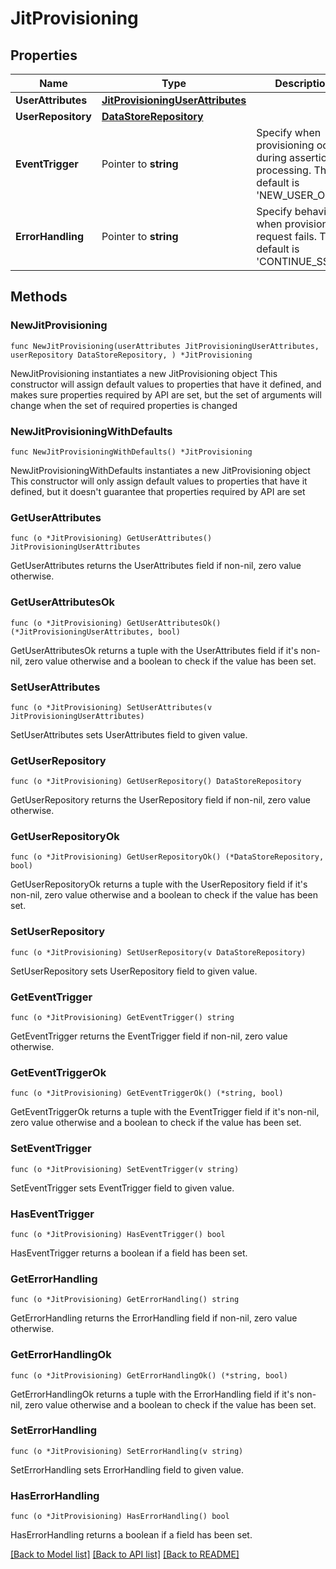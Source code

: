 # JitProvisioning

## Properties

Name | Type | Description | Notes
------------ | ------------- | ------------- | -------------
**UserAttributes** | [**JitProvisioningUserAttributes**](JitProvisioningUserAttributes.md) |  | 
**UserRepository** | [**DataStoreRepository**](DataStoreRepository.md) |  | 
**EventTrigger** | Pointer to **string** | Specify when provisioning occurs during assertion processing. The default is &#39;NEW_USER_ONLY&#39;. | [optional] 
**ErrorHandling** | Pointer to **string** | Specify behavior when provisioning request fails. The default is &#39;CONTINUE_SSO&#39;. | [optional] 

## Methods

### NewJitProvisioning

`func NewJitProvisioning(userAttributes JitProvisioningUserAttributes, userRepository DataStoreRepository, ) *JitProvisioning`

NewJitProvisioning instantiates a new JitProvisioning object
This constructor will assign default values to properties that have it defined,
and makes sure properties required by API are set, but the set of arguments
will change when the set of required properties is changed

### NewJitProvisioningWithDefaults

`func NewJitProvisioningWithDefaults() *JitProvisioning`

NewJitProvisioningWithDefaults instantiates a new JitProvisioning object
This constructor will only assign default values to properties that have it defined,
but it doesn't guarantee that properties required by API are set

### GetUserAttributes

`func (o *JitProvisioning) GetUserAttributes() JitProvisioningUserAttributes`

GetUserAttributes returns the UserAttributes field if non-nil, zero value otherwise.

### GetUserAttributesOk

`func (o *JitProvisioning) GetUserAttributesOk() (*JitProvisioningUserAttributes, bool)`

GetUserAttributesOk returns a tuple with the UserAttributes field if it's non-nil, zero value otherwise
and a boolean to check if the value has been set.

### SetUserAttributes

`func (o *JitProvisioning) SetUserAttributes(v JitProvisioningUserAttributes)`

SetUserAttributes sets UserAttributes field to given value.


### GetUserRepository

`func (o *JitProvisioning) GetUserRepository() DataStoreRepository`

GetUserRepository returns the UserRepository field if non-nil, zero value otherwise.

### GetUserRepositoryOk

`func (o *JitProvisioning) GetUserRepositoryOk() (*DataStoreRepository, bool)`

GetUserRepositoryOk returns a tuple with the UserRepository field if it's non-nil, zero value otherwise
and a boolean to check if the value has been set.

### SetUserRepository

`func (o *JitProvisioning) SetUserRepository(v DataStoreRepository)`

SetUserRepository sets UserRepository field to given value.


### GetEventTrigger

`func (o *JitProvisioning) GetEventTrigger() string`

GetEventTrigger returns the EventTrigger field if non-nil, zero value otherwise.

### GetEventTriggerOk

`func (o *JitProvisioning) GetEventTriggerOk() (*string, bool)`

GetEventTriggerOk returns a tuple with the EventTrigger field if it's non-nil, zero value otherwise
and a boolean to check if the value has been set.

### SetEventTrigger

`func (o *JitProvisioning) SetEventTrigger(v string)`

SetEventTrigger sets EventTrigger field to given value.

### HasEventTrigger

`func (o *JitProvisioning) HasEventTrigger() bool`

HasEventTrigger returns a boolean if a field has been set.

### GetErrorHandling

`func (o *JitProvisioning) GetErrorHandling() string`

GetErrorHandling returns the ErrorHandling field if non-nil, zero value otherwise.

### GetErrorHandlingOk

`func (o *JitProvisioning) GetErrorHandlingOk() (*string, bool)`

GetErrorHandlingOk returns a tuple with the ErrorHandling field if it's non-nil, zero value otherwise
and a boolean to check if the value has been set.

### SetErrorHandling

`func (o *JitProvisioning) SetErrorHandling(v string)`

SetErrorHandling sets ErrorHandling field to given value.

### HasErrorHandling

`func (o *JitProvisioning) HasErrorHandling() bool`

HasErrorHandling returns a boolean if a field has been set.


[[Back to Model list]](../README.md#documentation-for-models) [[Back to API list]](../README.md#documentation-for-api-endpoints) [[Back to README]](../README.md)


